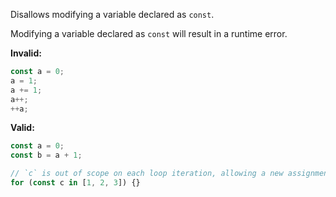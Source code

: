 Disallows modifying a variable declared as `const`.

Modifying a variable declared as `const` will result in a runtime error.

**Invalid:**

```typescript
const a = 0;
a = 1;
a += 1;
a++;
++a;
```

**Valid:**

```typescript
const a = 0;
const b = a + 1;

// `c` is out of scope on each loop iteration, allowing a new assignment
for (const c in [1, 2, 3]) {}
```
